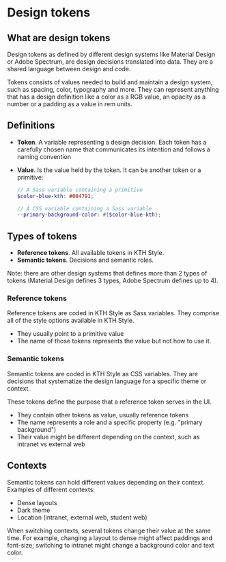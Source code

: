 # Design tokens

## What are design tokens

Design tokens as defined by different design systems like Material Design or Adobe Spectrum, are design decisions translated into data. They are a shared language between design and code.

Tokens consists of values needed to build and maintain a design system, such as spacing, color, typography and more. They can represent anything that has a design definition like a color as a RGB value, an opacity as a number or a padding as a value in rem units.

## Definitions

- **Token**. A variable representing a design decision. Each token has a carefully chosen name that communicates its intention and follows a naming convention
- **Value**. Is the value held by the token. It can be another token or a primitive:

  ```scss
  // A Sass variable containing a primitive
  $color-blue-kth: #004791;

  // A CSS variable containing a Sass variable
  --primary-background-color: #{$color-blue-kth};
  ```

## Types of tokens

- **Reference tokens**. All available tokens in KTH Style.
- **Semantic tokens**. Decisions and semantic roles.

Note: there are other design systems that defines more than 2 types of tokens (Material Design defines 3 types, Adobe Spectrum defines up to 4).

### Reference tokens

Reference tokens are coded in KTH Style as Sass variables. They comprise all of the style options available in KTH Style.

- They usually point to a primitive value
- The name of those tokens represents the value but not how to use it.

### Semantic tokens

Semantic tokens are coded in KTH Style as CSS variables. They are decisions that systematize the design language for a specific theme or context.

These tokens define the purpose that a reference token serves in the UI.

- They contain other tokens as value, usually reference tokens
- The name represents a role and a specific property (e.g. "primary background")
- Their value might be different depending on the context, such as intranet vs external web

## Contexts

Semantic tokens can hold different values depending on their context. Examples of different contexts:

- Dense layouts
- Dark theme
- Location (intranet, external web, student web)

When switching contexts, several tokens change their value at the same time. For example, changing a layout to dense might affect paddings and font-size; switching to intranet might change a background color and text color.

<!--

# Implementation

KTH Style defines all primitives

```scss
$color-sand: #e6e1dd;
$color-blue-kth: #004791;
$color-blue-light: #e0edfc;
$color-blue-sky: #6298d2;
$color-blue-marine: #08004f;
$color-blue-digital: #221dd9;
```

KTH Style defines also semantic tokens. Since there is no way in CSS to "declare" a variable, the "definition" is done in `:root`. Default values are provided there.

```scss
:root {
  /* This is the background color for UI elements in its "primary" appearance */
  --primary-background-color: #{$color-blue-kth};

  /* This is the text color for UI elements in its "primary" appearance */
  --primary-text-color; #{$color-white};
}
```

Components (both defined by KTH Style and defined by other developers), for example Primary Button, reads

```scss
button.primary {
  background: var(--primary-background-color);
  color: var(--primary-text-color);
}
```

This button will have `$color-blue-kth` background and `$color-white` text color.

```html
<button class="primary">Hello world</button>
```

KTH Style also defines mixins to switch between themes. For example, header at kth.se uses an "inverse" mode, meaning a different combination of colors. In this case, primary buttons will have (among other things) white background with blue text:

```scss
@mixin theme-inverse {
  --primary-background-color: #{$color-white};
  --primary-text-color: #{$color-blue-kth};
}
```

An application, can use the mixin above to change the theme in the header:

```scss
// Include this only in kth.se, not in intranet
#mainHeader {
  @include theme-inverse;
}
```

Without anything else, a button _inside_ the `mainHeader` will use the inverse theme:

```html
<body>
  <button class="primary">Hello world</button>
  <header id="mainHeader">
    <button class="primary">Hello</button>
  </header>
</body>
```

-->
